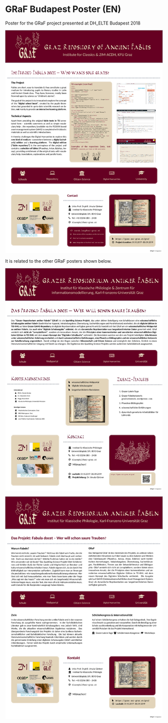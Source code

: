 # GRaF Budapest Poster (EN)
Poster for the GRaF project presented at DH_ELTE Budapest 2018


![Preview of Graz Budapest Poster](https://github.com/latex-ninja/GRaF-Budapest-Poster/blob/master/preview-budapest-poster.png)

It is related to the other GRaF posters shown below.

![Preview of old GRaF poster layout](https://github.com/latex-ninja/GRaF-Budapest-Poster/blob/master/preview-graf-altes-poster.jpg)

![Preview of final GRaF poster](https://github.com/latex-ninja/GRaF-Budapest-Poster/blob/master/preview-grafposter.png)
